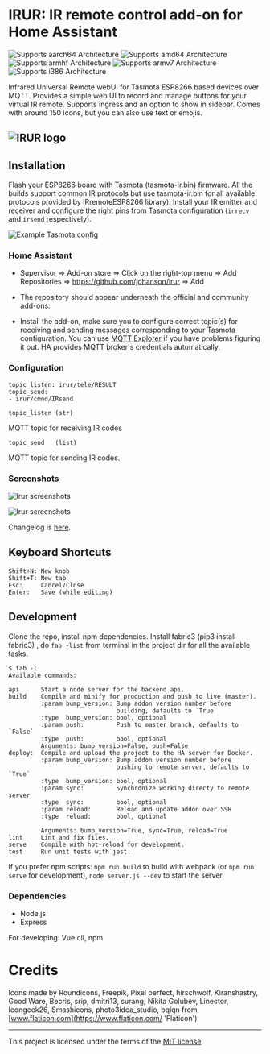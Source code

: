 # IRUR: IR remote control add-on for Home Assistant

![Supports aarch64 Architecture][aarch64-shield] ![Supports amd64 Architecture][amd64-shield] ![Supports armhf Architecture][armhf-shield] ![Supports armv7 Architecture][armv7-shield] ![Supports i386 Architecture][i386-shield]

Infrared Universal Remote webUI for Tasmota ESP8266 based devices over MQTT.
Provides a simple web UI to record and manage buttons for your virtual IR remote. Supports ingress and an option to show in sidebar. Comes with around 150 icons, but you can also use text or emojis.

## ![IRUR logo][logo]

## Installation

Flash your ESP8266 board with Tasmota (tasmota-ir.bin) firmware. All the builds support common IR protocols but use tasmota-ir.bin for all available protocols provided by IRremoteESP8266 library). Install your IR emitter and receiver and configure the right pins from Tasmota configuration (`irrecv` and `irsend` respectively).

![Example Tasmota config][tasmoconf]

### Home Assistant

- Supervisor ⇒ Add-on store ⇒ Click on the right-top menu ⇒ Add Repositories ⇒ https://github.com/johanson/irur ⇒ Add

- The repository should appear underneath the official and community add-ons.

- Install the add-on, make sure you to configure correct topic(s) for receiving and sending messages corresponding to your Tasmota configuration. You can use [MQTT Explorer][mqttexplorer] if you have problems figuring it out. HA provides MQTT broker's credentials automatically.

### Configuration

```
topic_listen: irur/tele/RESULT
topic_send:
- irur/cmnd/IRsend
```

```
topic_listen (str)
```

MQTT topic for receiving IR codes

```
topic_send   (list)
```

MQTT topic for sending IR codes.

### Screenshots

![Irur screenshots][irur-screensots-comp-1]

![Irur screenshots][irur-screensots-comp-2]

Changelog is [here][changelog].

## Keyboard Shortcuts

```
Shift+N: New knob
Shift+T: New tab
Esc:     Cancel/Close
Enter:   Save (while editing)
```

## Development

Clone the repo, install npm dependencies. Install fabric3 (pip3 install fabric3) , do `fab -list` from terminal in the project dir for all the available tasks.

```
$ fab -l
Available commands:

api      Start a node server for the backend api.
build    Compile and minify for production and push to live (master).
         :param bump_version: Bump addon version number before
                              building, defaults to `True`
         :type  bump_version: bool, optional
         :param push:         Push to master branch, defaults to `False`
         :type  push:         bool, optional
         Arguments: bump_version=False, push=False
deploy:  Compile and upload the project to the HA server for Docker.
         :param bump_version: Bump addon version number before
                              pushing to remote server, defaults to `True`
         :type  bump_version: bool, optional
         :param sync:         Synchronize working directy to remote server
         :type  sync:         bool, optional
         :param reload:       Reload and update addon over SSH
         :type  reload:       bool, optional

         Arguments: bump_version=True, sync=True, reload=True
lint     Lint and fix files.
serve    Compile with hot-reload for development.
test     Run unit tests with jest.
```

If you prefer npm scripts: `npm run build` to build with webpack (or `npm run serve` for development), `node server.js --dev` to start the server.

### Dependencies

- Node.js
- Express

For developing: Vue cli, npm

# Credits

Icons made by Roundicons, Freepik, Pixel perfect, hirschwolf, Kiranshastry, Good Ware, Becris, srip, dmitri13, surang, Nikita Golubev, Linector, Icongeek26, Smashicons, photo3idea_studio, bqlqn from [www.flaticon.com](https://www.flaticon.com/ 'Flaticon')

---

This project is licensed under the terms of the [MIT license][mit].

[aarch64-shield]: https://img.shields.io/badge/aarch64-yes-green.svg
[amd64-shield]: https://img.shields.io/badge/amd64-yes-green.svg
[armhf-shield]: https://img.shields.io/badge/armhf-yes-green.svg
[armv7-shield]: https://img.shields.io/badge/armv7-yes-green.svg
[i386-shield]: https://img.shields.io/badge/i386-yes-green.svg
[logo]: https://github.com/johanson/irur/blob/master/irur/logo.png?raw=true
[tasmoconf]: https://github.com/johanson/irur/blob/master/irur/screenshots/tasmota.png?raw=true
[mqttexplorer]: https://github.com/thomasnordquist/MQTT-Explorer
[irur-screensots-comp-1]: https://github.com/johanson/irur/blob/master/irur/screenshots/irur-screensots-comp-1.png?raw=true
[irur-screensots-comp-2]: https://github.com/johanson/irur/blob/master/irur/screenshots/irur-screensots-comp-2.png?raw=true
[mit]: https://github.com/johanson/irur/blob/master/irur/LICENSE
[changelog]: https://github.com/johanson/irur/blob/master/irur/CHANGELOG.md
